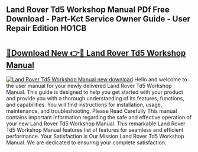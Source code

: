 ## Land Rover Td5 Workshop Manual PDf Free Download - Part-Kct Service Owner Guide - User Repair Edition HO1CB

# <h2><a href="http://cf23659.oget.top/?id=Land+Rover+Td5+Workshop+Manual">🔗Download New 👉🔴 Land Rover Td5 Workshop Manual</a></h2>

[![Land Rover Td5 Workshop Manual new download](https://i.imgur.com/5g1atiW.png)](http://cf23659.oget.top/?id=Land+Rover+Td5+Workshop+Manual)
Hello and welcome to the user manual for your newly delivered Land Rover Td5 Workshop Manual. This guide is designed to help you get started with your product and provide you with a thorough understanding of its features, functions, and capabilities. You will find instructions for installation, usage, maintenance, and troubleshooting. Please Read Carefully This manual contains important information regarding the safe and effective operation of your new Land Rover Td5 Workshop Manual. This remarkable Land Rover Td5 Workshop Manual features list of features for seamless and efficient performance. Your Satisfaction is Our Mission Land Rover Td5 Workshop Manual. We are dedicated to ensuring your complete satisfaction.
